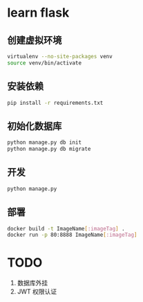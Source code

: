 # learn flask


## 创建虚拟环境
```bash
virtualenv --no-site-packages venv
source venv/bin/activate
```

## 安装依赖
```bash
pip install -r requirements.txt 
```

## 初始化数据库
```bash
python manage.py db init  
python manage.py db migrate  
```

## 开发
```bash
python manage.py
```

## 部署

```bash
docker build -t ImageName[:imageTag] .
docker run -p 80:8888 ImageName[:imageTag]
```


# TODO

1. 数据库外挂
2. JWT 权限认证
